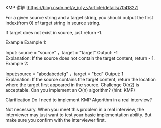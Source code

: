 KMP 讲解 [https://blog.csdn.net/v_july_v/article/details/7041827]    

For a given source string and a target string, you should output the first index(from 0) of target string in source string.

If target does not exist in source, just return -1.

Example
Example 1:

Input: source = "source" ，target = "target"
Output: -1	
Explanation: If the source does not contain the target content, return - 1.
Example 2:

Input:source = "abcdabcdefg" ，target = "bcd"
Output: 1	
Explanation: If the source contains the target content, return the location where the target first appeared in the source.
Challenge
O(n2) is acceptable. Can you implement an O(n) algorithm? (hint: KMP)

Clarification
Do I need to implement KMP Algorithm in a real interview?

Not necessary. When you meet this problem in a real interview, the interviewer may just want to test your basic implementation ability. But make sure you confirm with the interviewer first.
